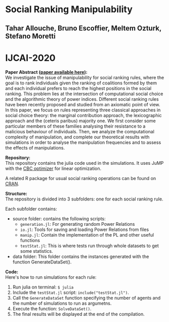 # Social Ranking Manipulability
## Tahar Allouche, Bruno Escoffier, Meltem Ozturk, Stefano Moretti

# IJCAI-2020

**Paper Abstract ([paper available here](https://www.ijcai.org/proceedings/2020/0003.pdf)):**\
We investigate the issue of manipulability for social ranking rules, where the goal is to rank individuals given the ranking of coalitions formed by them and each individual prefers to reach the highest positions in the social ranking. This problem lies at the intersection of computational social choice and the algorithmic theory of power indices. Different social ranking rules have been recently proposed and studied from an axiomatic point of view. In this paper, we focus on rules representing three classical approaches in social choice theory: the marginal contribution approach, the lexicographic approach and the (ceteris paribus) majority one. We first consider some particular members of these families analysing their resistance to a malicious behaviour of individuals. Then, we analyze the computational complexity of manipulation, and complete our theoretical results with simulations in order to analyse the manipulation frequencies and to assess the effects of manipulations.


**Repository:**\
This repository contains the julia code used in the simulations. It uses JuMP with the [CBC optimizer](https://github.com/jump-dev/Cbc.jl) for linear optimization.

A related R package for usual social ranking operations can be found on [CRAN](https://cran.r-project.org/web/packages/socialranking/index.html).


**Structure:**\
The repository is divided into 3 subfolders: one for each social ranking rule.

Each subfolder contains:

- source folder: contains the following scripts:
    - `generation.jl`: For generating random Power Relations
	- `io.jl`: Tools for saving and loading Power Relations from files
	- `manip.jl`: Contain the implementation of the PL and other useful functions
	- `testStat.jl`: This is where tests run through whole datasets to get some statistics.
- data folder: This folder contains the instances generated with the function GenerateDataSet().


**Code:**\
Here's how to run simulations for each rule:
1. Run julia on terminal: `$ julia`
2. Include the `testStat.jl` script: `include("testStat.jl")`.
3. Call the `GenerateDataSet` function specifying the number of agents and the number of simulations to run as argumetns.
4. Execute the function: `SolveDataSet()`.
5. The final results will be displayed at the end of the compilation.

